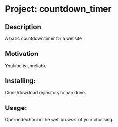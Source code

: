 # Project: countdown_timer

## Description
A basic countdown timer for a website

## Motivation
Youtube is unreliable

## Installing: 
Clone/download repository to harddrive.

## Usage:
Open index.html in the web browser of your choosing.
